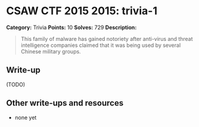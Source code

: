 # CSAW CTF 2015 2015: trivia-1

**Category:** Trivia
**Points:** 10
**Solves:** 729
**Description:**

> This family of malware has gained notoriety after anti-virus and threat intelligence companies claimed that it was being used by several Chinese military groups.


## Write-up

(TODO)

## Other write-ups and resources

* none yet
